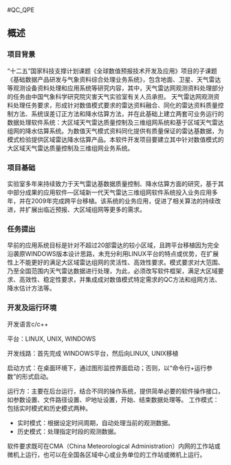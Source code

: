 #QC_QPE
## 概述
###	项目背景
“十二五”国家科技支撑计划课题《全球数值预报技术开发及应用》项目的子课题《基础数据产品研发与气象资料综合处理业务系统》，包含地面、卫星、天气雷达等观测设备资料处理和应用系统等研究内容，其中，天气雷达网观测资料处理部分的任务由中国气象科学研究院灾害天气实验室有关人员承担。
天气雷达网观测资料处理任务要求，形成针对数值模式要求的雷达资料融合、同化的雷达资料质量控制方法、系统误差订正方法和降水估算方法，并在此基础上建立两套可业务运行的数据处理软件系统：大区域天气雷达质量控制及三维组网系统和基于区域天气雷达组网的降水估算系统。为数值天气模式资料同化提供有质量保证的雷达基数据，为模式检验提供区域雷达降水估算产品。本软件开发项目要建立其中针对数值模式的大区域天气雷达质量控制及三维组网业务系统。
### 项目基础
实验室多年来持续致力于天气雷达基数据质量控制、降水估算方面的研究，基于其中部分成果的应用软件—区域新一代天气雷达三维组网软件系统投入业务应用多年，并在2009年完成跨平台移植。该系统的业务应用，促进了相关算法的持续改进，并扩展出临近预报、大区域组网等更多的需求。
### 任务提出
早前的应用系统目标是针对不超过20部雷达的较小区域，且跨平台移植因为完全沿袭原WINDOWS版本设计思路，未充分利用LINUX平台的特点或优势，在扩展性上不能更好的满足大区域雷达组网的灵活性、高效性要求。模式要求对大范围、乃至全国范围内天气雷达数据进行处理，为此，必须改写软件框架，满足大区域要求、高效性、稳定性要求，并集成成对数值模式特定需求的QC方法和组网方法、降水估计方法等。
### 开发及运行环境
开发语言c/c++

平台：LINUX, UNIX, WINDOWS

开发线路：首先完成 WINDOWS平台，然后向LINUX, UNIX移植

启动方式：在桌面环境下，通过图形监控界面启动；否则，以“命令行+运行参数”的形式启动。

运行方：主要在后台运行，结合不同的操作系统，提供简单必要的软件操作接口，如参数设置、文件路径设置、IP地址设置，开始、结束数据处理等。
工作模式：包括实时模式和历史模式两种。

- 实时模式：根据设定时间周期，自动处理当前的观测数据。
- 历史模式：处理指定时段的观测数据。

软件要求既可在CMA（China Meteorological Administration）内网的工作站或微机上运行，也可以在全国各区域中心或业务单位的工作站或微机上运行。
